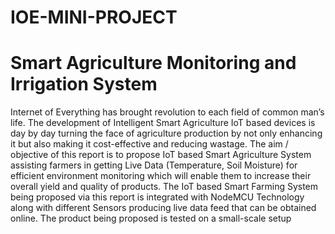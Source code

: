 # IOE-MINI-PROJECT

# Smart Agriculture Monitoring and Irrigation System

Internet of Everything has brought revolution to each field of common man’s life. The 
development of Intelligent Smart Agriculture IoT based devices is day by day turning the face of 
agriculture production by not only enhancing it but also making it cost-effective and reducing 
wastage. The aim / objective of this report is to propose IoT based Smart Agriculture System 
assisting farmers in getting Live Data (Temperature, Soil Moisture) for efficient environment 
monitoring which will enable them to increase their overall yield and quality of products. The IoT 
based Smart Farming System being proposed via this report is integrated with NodeMCU 
Technology along with different Sensors producing live data feed that can be obtained online. The 
product being proposed is tested on a small-scale setup



